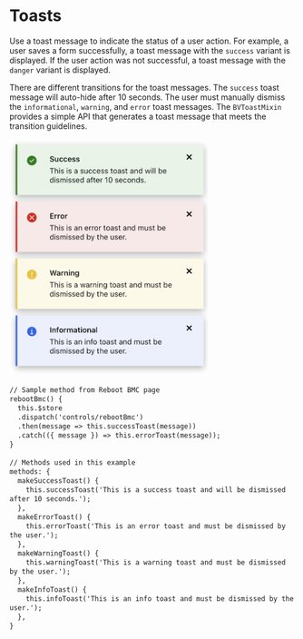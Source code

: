 # Toasts
Use a toast message to indicate the status of a user action. For example, a user saves a form successfully, a toast message with the `success` variant is displayed.  If the user action was not successful, a toast message with the `danger` variant is displayed.

There are different transitions for the toast messages. The `success` toast message will auto-hide after 10 seconds. The user must manually dismiss the `informational`, `warning`, and `error` toast messages.  The `BVToastMixin` provides a simple API that generates a toast message that meets the transition guidelines.

<img src="./toast.png" alt="Toast message examples" style="max-width:350px">

```js{5}
// Sample method from Reboot BMC page
rebootBmc() {
  this.$store
  .dispatch('controls/rebootBmc')
  .then(message => this.successToast(message))
  .catch(({ message }) => this.errorToast(message));
}

// Methods used in this example
methods: {
  makeSuccessToast() {
    this.successToast('This is a success toast and will be dismissed after 10 seconds.');
  },
  makeErrorToast() {
    this.errorToast('This is an error toast and must be dismissed by the user.');
  },
  makeWarningToast() {
    this.warningToast('This is a warning toast and must be dismissed by the user.');
  },
  makeInfoToast() {
    this.infoToast('This is an info toast and must be dismissed by the user.');
  },
}
```